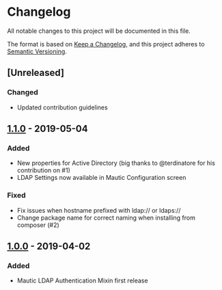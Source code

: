 # Changelog
All notable changes to this project will be documented in this file.

The format is based on [Keep a Changelog](https://keepachangelog.com/en/1.0.0/), and this project adheres to [Semantic Versioning](https://semver.org/spec/v2.0.0.html).


## [Unreleased]
### Changed
- Updated contribution guidelines

## [1.1.0](https://github.com/Monogramm/MauticLdapAuthBundle/releases/tag/1.1.0) - 2019-05-04
### Added
- New properties for Active Directory (big thanks to @terdinatore for his contribution on #1)
- LDAP Settings now available in Mautic Configuration screen

### Fixed
- Fix issues when hostname prefixed with ldap:// or ldaps://
- Change package name for correct naming when installing from composer (#2)


## [1.0.0](https://github.com/Monogramm/MauticLdapAuthBundle/releases/tag/1.0.0) - 2019-04-02
### Added
- Mautic LDAP Authentication Mixin first release

